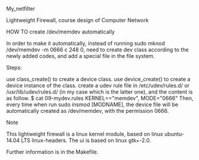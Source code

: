 My_netfilter

Lightweight Firewall, course design of Computer Network

HOW TO create /dev/memdev automatically

In order to make it automatically, instead of running sudo mknod /dev/memdev -m 0666 c 248 0, need to create dev class according to the newly added codes, and add a special file in the file system.

Steps:

use class_create() to create a device class.
use device_create() to create a device instance of the class.
create a udev rule file in /etc/udev/rules.d/ or /usr/lib/udev/rules.d/ (in my case which is the latter one), and the content is as follow.
$ cat 09-mydev.rules
KERNEL=="memdev", MODE="0666"
Then, every time when run sudo insmod [MODNAME], the device file will be automatically created as /dev/memdev, with the permission 0666.

Note

This lightweight firewall is a linux kernel module, based on linux ubuntu-14.04 LTS linux-headers.
The ui is based on linux gtk+-2.0.

Further information is in the Makefile.